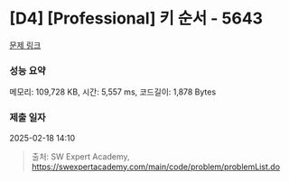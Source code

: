 # [D4] [Professional] 키 순서 - 5643 

[문제 링크](https://swexpertacademy.com/main/code/problem/problemDetail.do?contestProbId=AWXQsLWKd5cDFAUo) 

### 성능 요약

메모리: 109,728 KB, 시간: 5,557 ms, 코드길이: 1,878 Bytes

### 제출 일자

2025-02-18 14:10



> 출처: SW Expert Academy, https://swexpertacademy.com/main/code/problem/problemList.do